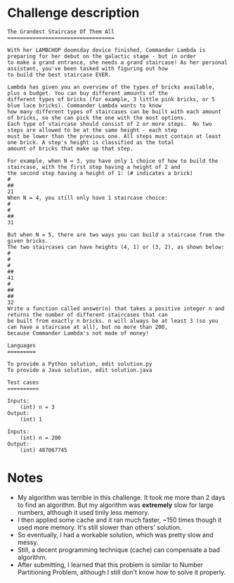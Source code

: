 # Challenge description
```
The Grandest Staircase Of Them All
==================================

With her LAMBCHOP doomsday device finished, Commander Lambda is preparing for her debut on the galactic stage - but in order
to make a grand entrance, she needs a grand staircase! As her personal assistant, you've been tasked with figuring out how
to build the best staircase EVER.

Lambda has given you an overview of the types of bricks available, plus a budget. You can buy different amounts of the
different types of bricks (for example, 3 little pink bricks, or 5 blue lace bricks). Commander Lambda wants to know
how many different types of staircases can be built with each amount of bricks, so she can pick the one with the most options.
Each type of staircase should consist of 2 or more steps.  No two steps are allowed to be at the same height - each step
must be lower than the previous one. All steps must contain at least one brick. A step's height is classified as the total
amount of bricks that make up that step.

For example, when N = 3, you have only 1 choice of how to build the staircase, with the first step having a height of 2 and
the second step having a height of 1: (# indicates a brick)
#
##
21
When N = 4, you still only have 1 staircase choice:
#
#
##
31

But when N = 5, there are two ways you can build a staircase from the given bricks.
The two staircases can have heights (4, 1) or (3, 2), as shown below:
#
#
#
##
41
#
##
##
32
Write a function called answer(n) that takes a positive integer n and returns the number of different staircases that can
be built from exactly n bricks. n will always be at least 3 (so you can have a staircase at all), but no more than 200,
because Commander Lambda's not made of money!

Languages
=========

To provide a Python solution, edit solution.py
To provide a Java solution, edit solution.java

Test cases
==========

Inputs:
    (int) n = 3
Output:
    (int) 1

Inputs:
    (int) n = 200
Output:
    (int) 487067745
```

# Notes

+ My algorithm was terrible in this challenge. It took me more than 2 days to find an algorithm. But my algorithm was
**extremely** slow for large numbers, although it used tinily less memory.
+ I then applied some cache and it ran much faster, ~150 times though it used more memory. It's still slower than others' solution.
+ So eventually, I had a workable solution, which was pretty slow and messy.
+ Still, a decent programming technique (cache) can compensate a bad algorithm.
+ After submitting, I learned that this problem is similar to Number Partitioning Problem, although I still don't know
  how to solve it properly.
